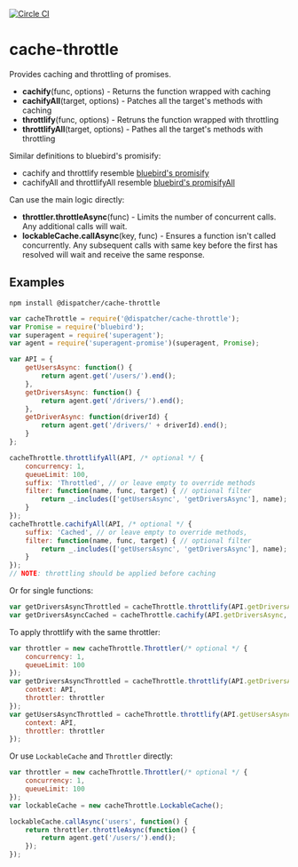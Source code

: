 [![Circle CI](https://circleci.com/gh/DispatcherInc/cache-throttle.svg?style=svg&circle-token=21468a65559575349852a5bf2fbad530bb56ede2)](https://circleci.com/gh/DispatcherInc/cache-throttle)

# cache-throttle
Provides caching and throttling of promises.

- **cachify**(func, options) - Returns the function wrapped with caching
- **cachifyAll**(target, options) - Patches all the target's methods with caching
- **throttlify**(func, options) - Retruns the function wrapped with throttling
- **throttlifyAll**(target, options) - Pathes all the target's methods with throttling

Similar definitions to bluebird's promisify:
- cachify and throttlify resemble [bluebird's promisify](http://bluebirdjs.com/docs/api/promise.promisify.html)
- cachifyAll and throttlifyAll resemble [bluebird's promisifyAll](http://bluebirdjs.com/docs/api/promise.promisifyall.html)

Can use the main logic directly:
- **throttler.throttleAsync**(func) - Limits the number of concurrent calls. Any additional calls will wait.
- **lockableCache.callAsync**(key, func) - Ensures a function isn't called concurrently. Any subsequent calls with same key before the first has resolved will wait and receive the same response.

## Examples
```
npm install @dispatcher/cache-throttle
```
```javascript
var cacheThrottle = require('@dispatcher/cache-throttle');
var Promise = require('bluebird');
var superagent = require('superagent');
var agent = require('superagent-promise')(superagent, Promise);

var API = {
	getUsersAsync: function() { 
		return agent.get('/users/').end();
	},
	getDriversAsync: function() {
		return agent.get('/drivers/').end();
	},
	getDriverAsync: function(driverId) {
		return agent.get('/drivers/' + driverId).end();
	}
};

cacheThrottle.throttlifyAll(API, /* optional */ {
	concurrency: 1,
	queueLimit: 100,
	suffix: 'Throttled', // or leave empty to override methods
	filter: function(name, func, target) { // optional filter
		return _.includes(['getUsersAsync', 'getDriversAsync'], name);
	}
});
cacheThrottle.cachifyAll(API, /* optional */ {
	suffix: 'Cached', // or leave empty to override methods,
	filter: function(name, func, target) { // optional filter
		return _.includes(['getUsersAsync', 'getDriversAsync'], name);
	}
});
// NOTE: throttling should be applied before caching
```
Or for single functions:
```javascript
var getDriversAsyncThrottled = cacheThrottle.throttlify(API.getDriversAsync, /* optional */ {context: API});
var getDriversAsyncCached = cacheThrottle.cachify(API.getDriversAsync, /* optional */  {context: API});
```
To apply throttlify with the same throttler:
```javascript
var throttler = new cacheThrottle.Throttler(/* optional */ {
	concurrency: 1,
	queueLimit: 100
});
var getDriversAsyncThrottled = cacheThrottle.throttlify(API.getDriversAsync, {
	context: API,
	throttler: throttler
});
var getUsersAsyncThrottled = cacheThrottle.throttlify(API.getUsersAsync, {
	context: API,
	throttler: throttler
});
```
Or use `LockableCache` and `Throttler` directly:
```javascript
var throttler = new cacheThrottle.Throttler(/* optional */ {
	concurrency: 1,
	queueLimit: 100
});
var lockableCache = new cacheThrottle.LockableCache();

lockableCache.callAsync('users', function() {
	return throttler.throttleAsync(function() {
		return agent.get('/users/').end();
	});
});
```
